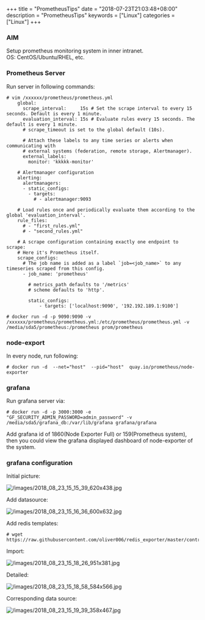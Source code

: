 +++
title = "PrometheusTips"
date = "2018-07-23T21:03:48+08:00"
description = "PrometheusTips"
keywords = ["Linux"]
categories = ["Linux"]
+++
### AIM
Setup prometheus monitoring system in inner intranet.    
OS: CentOS/Ubuntu/RHEL, etc.    

### Prometheus Server
Run server in following commands:    

```
# vim /xxxxxx/prometheus/prometheus.yml
    global:
      scrape_interval:     15s # Set the scrape interval to every 15 seconds. Default is every 1 minute.
      evaluation_interval: 15s # Evaluate rules every 15 seconds. The default is every 1 minute.
      # scrape_timeout is set to the global default (10s).
    
      # Attach these labels to any time series or alerts when communicating with
      # external systems (federation, remote storage, Alertmanager).
      external_labels:
        monitor: 'kkkkk-monitor'
    
    # Alertmanager configuration
    alerting:
      alertmanagers:
      - static_configs:
        - targets:
          # - alertmanager:9093
    
    # Load rules once and periodically evaluate them according to the global 'evaluation_interval'.
    rule_files:
      # - "first_rules.yml"
      # - "second_rules.yml"
    
    # A scrape configuration containing exactly one endpoint to scrape:
    # Here it's Prometheus itself.
    scrape_configs:
      # The job name is added as a label `job=<job_name>` to any timeseries scraped from this config.
      - job_name: 'prometheus'
    
        # metrics_path defaults to '/metrics'
        # scheme defaults to 'http'.
    
        static_configs:
            - targets: ['localhost:9090', '192.192.189.1:9100']
    
# docker run -d -p 9090:9090 -v /xxxxxx/prometheus/prometheus.yml:/etc/prometheus/prometheus.yml -v /media/sda5/prometheus:/prometheus prom/prometheus
```
### node-export
In every node, run following:    

```
# docker run -d  --net="host"  --pid="host"  quay.io/prometheus/node-exporter
```
### grafana
Run grafana server via:    

```
# docker run -d -p 3000:3000 -e "GF_SECURITY_ADMIN_PASSWORD=admin_password" -v /media/sda5/grafana_db:/var/lib/grafana grafana/grafana
```

Add grafana id of 1860(Node Exporter Full) or 159(Prometheus system), then you
could view the grafana displayed dashboard of node-exporter of the system.     

### grafana configuration
Initial picture:    

![/images/2018_08_23_15_15_39_620x438.jpg](/images/2018_08_23_15_15_39_620x438.jpg)

Add datasource:    

![/images/2018_08_23_15_16_36_600x632.jpg](/images/2018_08_23_15_16_36_600x632.jpg)

Add redis templates:    

```
# wget https://raw.githubusercontent.com/oliver006/redis_exporter/master/contrib/grafana_prometheus_redis_dashboard_alias.json
```

Import:    

![/images/2018_08_23_15_18_26_951x381.jpg](/images/2018_08_23_15_18_26_951x381.jpg)

Detailed:    

![/images/2018_08_23_15_18_58_584x566.jpg](/images/2018_08_23_15_18_58_584x566.jpg)

Corresponding data source:    

![/images/2018_08_23_15_19_39_358x467.jpg](/images/2018_08_23_15_19_39_358x467.jpg)


